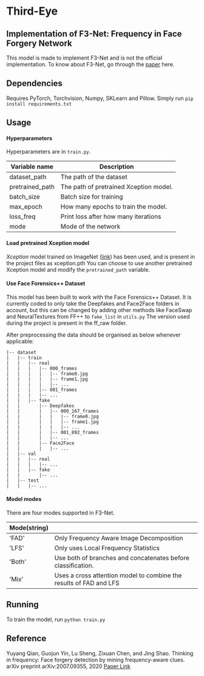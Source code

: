 # Third-Eye
## Implementation of F3-Net: Frequency in Face Forgery Network
This model is made to implement F3-Net and is not the official implementation. To know about F3-Net, go through the [paper](https://arxiv.org/abs/2007.09355) here.

## Dependencies
Requires PyTorch, Torchvision, Numpy, SKLearn and Pillow. 
Simply run
`pip install requirements.txt`

## Usage

#### Hyperparameters

Hyperparameters are in `train.py`.

| Variable name   | Description                             |
| --------------- | --------------------------------------- |
| dataset_path    | The path of the dataset                 |
| pretrained_path | The path of pretrained Xception model.  |
| batch_size      | Batch size for training                 |
| max_epoch       | How many epochs to train the model.     |
| loss_freq       | Print loss after how many iterations    |
| mode            | Mode of the network                     |

#### Load pretrained Xception model
*Xception* model trained on ImageNet ([link](http://data.lip6.fr/cadene/pretrainedmodels/xception-b5690688.pth)) has been used, and is present in the project files as xception.pth
You can choose to use another pretrained Xception model and modify the `pretrained_path`  variable.

#### Use Face Forensics++ Dataset
This model has been built to work with the Face Forensics++ Dataset. It is currently coded to only take the Deepfakes and Face2Face folders in account, but this can be changed by adding other methods like FaceSwap and NeuralTextures from FF++ to `fake_list` in `utils.py`
The version used during the project is present in the ff_raw folder.

After preprocessing the data should be organised as below whenever applicable:

```
|-- dataset
|   |-- train
|   |   |-- real
|   |   |	|-- 000_frames
|   |   |	|	|-- frame0.jpg
|   |   |	|	|-- frame1.jpg
|   |   |	|	|-- ...
|   |   |	|-- 001_frames
|   |   |	|-- ...
|   |   |-- fake
|   |   	|-- Deepfakes
|   |   	|	|-- 000_167_frames
|   |		|	|	|-- frame0.jpg
|   |		|	|	|-- frame1.jpg
|   |		|	|	|-- ...
|   |		|	|-- 001_892_frames
|   |		|	|-- ...
|   |   	|-- Face2Face
|   |		|	|-- ...
|   |-- val
|   |	|-- real
|   |	|	|-- ...
|   |	|-- fake
|   |		|-- ...
|   |-- test
|   |	|-- ...
```

#### Model modes

There are four modes supported in F3-Net​.

| Mode(string)       |                                                              |
| ------------------ | -------------------------------------------------------      |
| 'FAD'              | Only Frequency Aware Image Decomposition                        |
| 'LFS'              | Only uses Local Frequency Statistics                         |
| 'Both'             | Use both of branches and concatenates before classification. |
| 'Mix' | Uses a cross attention model to combine the results of FAD and LFS        |


## Running
To train the model, run
`python train.py`

## Reference

Yuyang Qian, Guojun Yin, Lu Sheng, Zixuan Chen, and Jing Shao. Thinking in frequency: Face forgery detection by mining frequency-aware clues. arXiv preprint arXiv:2007.09355, 2020
[Paper Link](https://arxiv.org/abs/2007.09355)


